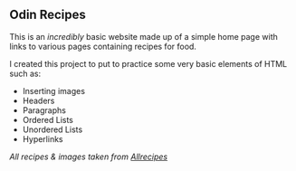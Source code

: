 Odin Recipes
------------

This is an *incredibly* basic website made up of a simple home page with links to various pages containing recipes for food.

I created this project to put to practice some very basic elements of HTML such as: 

 - Inserting images
 - Headers
 - Paragraphs
 - Ordered Lists
 - Unordered Lists 
 - Hyperlinks

 *All recipes & images taken from [Allrecipes](https://www.allrecipes.com/)*
